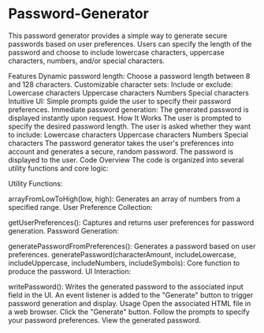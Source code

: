 # Password-Generator

This password generator provides a simple way to generate secure passwords based on user preferences. Users can specify the length of the password and choose to include lowercase characters, uppercase characters, numbers, and/or special characters.

Features
Dynamic password length: Choose a password length between 8 and 128 characters.
Customizable character sets: Include or exclude:
Lowercase characters
Uppercase characters
Numbers
Special characters
Intuitive UI: Simple prompts guide the user to specify their password preferences.
Immediate password generation: The generated password is displayed instantly upon request.
How It Works
The user is prompted to specify the desired password length.
The user is asked whether they want to include:
Lowercase characters
Uppercase characters
Numbers
Special characters
The password generator takes the user's preferences into account and generates a secure, random password.
The password is displayed to the user.
Code Overview
The code is organized into several utility functions and core logic:

Utility Functions:

arrayFromLowToHigh(low, high): Generates an array of numbers from a specified range.
User Preference Collection:

getUserPreferences(): Captures and returns user preferences for password generation.
Password Generation:

generatePasswordFromPreferences(): Generates a password based on user preferences.
generatePassword(characterAmount, includeLowercase, includeUppercase, includeNumbers, includeSymbols): Core function to produce the password.
UI Interaction:

writePassword(): Writes the generated password to the associated input field in the UI.
An event listener is added to the "Generate" button to trigger password generation and display.
Usage
Open the associated HTML file in a web browser.
Click the "Generate" button.
Follow the prompts to specify your password preferences.
View the generated password.



